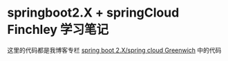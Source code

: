 # springboot2.X + springCloud  Finchley 学习笔记

这里的代码都是我博客专栏 [spring boot 2.X/spring cloud Greenwich](https://blog.csdn.net/fgyibupi/column/info/32078) 中的代码
